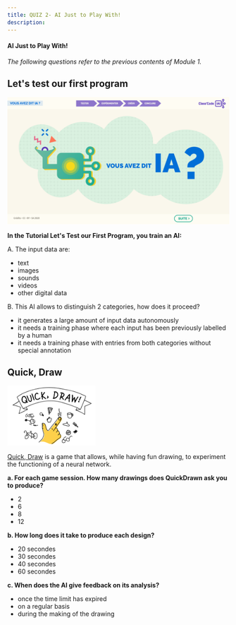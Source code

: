 ```yaml
---
title: QUIZ 2- AI Just to Play With!
description:
---
```

#### AI Just to Play With!

_The following questions refer to the previous contents of Module 1._

Let's test our first program
----------------------------

![](../Images/Tuto-M1-FirstProgram.png)

**In the Tutorial Let's Test our First Program, you train an AI:**

A. The input data are:

- text
- images
- sounds
- videos
- other digital data

B. This AI allows to distinguish 2 categories, how does it proceed?

- it generates a large amount of input data autonomously
- it needs a training phase where each input has been previously labelled by a human
- it needs a training phase with entries from both categories without special annotation

Quick, Draw
-----------

[<img src="../Images/Quick-Drawn.png" alt="Quick-Drawn" width="200">](https://quickdraw.withgoogle.com/?locale=en_US)

[Quick, Draw](https://quickdraw.withgoogle.com/?locale=en_US) is a game that allows, while having fun drawing, to experiment the functioning of a neural network.

**a. For each game session. How many drawings does QuickDrawn ask you to produce?**

- 2
- 6
- 8
- 12

**b. How long does it take to produce each design?**

- 20 secondes
- 30 secondes
- 40 secondes
- 60 secondes

**c. When does the AI give feedback on its analysis?**

- once the time limit has expired
- on a regular basis
- during the making of the drawing
